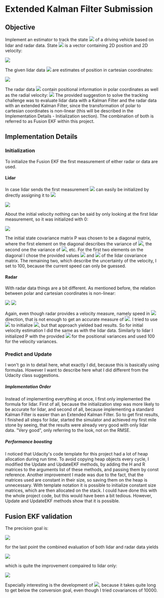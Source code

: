 # Extended Kalman Filter Submission

## Objective
Implement an estimator to track the state <img src="https://render.githubusercontent.com/render/math?math=\mathbf{x}"> of a driving vehicle based on lidar and radar data. State <img src="https://render.githubusercontent.com/render/math?math=\mathbf{x}"> is a vector containing 2D position and 2D velocity:

<img src="https://render.githubusercontent.com/render/math?math=\mathbf{x}=(x, y, v_{x}, v_{y})^{T}">

The given lidar data <img src="https://render.githubusercontent.com/render/math?math=\mathbf{d}_{Lidar}"> are estimates of position in cartesian coordinates:

<img src="https://render.githubusercontent.com/render/math?math=\mathbf{d}_{Lidar}=(x, y)^{T}">

The radar data <img src="https://render.githubusercontent.com/render/math?math=\mathbf{d}_{Radar}"> contain positional information in polar coordinates as well as the radial velocity:
<img src="https://render.githubusercontent.com/render/math?math=\mathbf{d}_{Radar} = (\rho, \varphi, \dot{\rho})^{T}">
The provided suggestion to solve the tracking challenge was to evaluate lidar data with a Kalman Filter and the radar data with an extended Kalman Filter, since the transformation of polar to cartesian coordinates is non-linear (this will be described in the Implementation Details - Initialization section). The combination of both is referred to as Fusion EKF within this project.
## Implementation Details
### Initialization
To initialize the Fusion EKF the first measurement of either radar or data are used.
#### Lidar
In case lidar sends the first measurement <img src="https://render.githubusercontent.com/render/math?math=\mathbf{x}"> can easily be initialized by directly assigning it to <img src="https://render.githubusercontent.com/render/math?math=\mathbf{d}_{Lidar}">

<img src="https://render.githubusercontent.com/render/math?math=(x_{0}, y_{0})^{T}=\mathbf{d}_{Lidar, 0}">

About the initial velocity nothing can be said by only looking at the first lidar measurement, so it was initialized with 0: 

<img src="https://render.githubusercontent.com/render/math?math=(v_{x}, v_{y})^{T}=(0, 0)^{T}">

The initial state covariance matrix P was chosen to be a diagonal matrix, where the first element on the diagonal describes the variance of <img src="https://render.githubusercontent.com/render/math?math=x_{0}">, the second one the variance of <img src="https://render.githubusercontent.com/render/math?math=y_{0}">, etc. For the first two elements on the diagonal I chose the provided values <img src="https://render.githubusercontent.com/render/math?math=\sigma^{2}_{x}"> and <img src="https://render.githubusercontent.com/render/math?math=\sigma^{2}_{y}"> of the lidar covariance matrix. The remaining two, which describe the uncertainty of the velocity, I set to 100, because the current speed can only be guessed.  
#### Radar
With radar data things are a bit different. As mentioned before, the relation between polar and cartesian coordinates is non-linear:

<img src="https://render.githubusercontent.com/render/math?math=x_{0} = \rho_{0} \cdot cos(\varphi_{0})">

<img src="https://render.githubusercontent.com/render/math?math=y_{0} = \rho_{0} \cdot sin(\varphi_{0})">

Again, even though radar provides a velocity measure, namely speed in <img src="https://render.githubusercontent.com/render/math?math=\rho"> direction, that is not enough to get an accurate measure of <img src="https://render.githubusercontent.com/render/math?math=v_{x}, v_{y}">. I tried to use <img src="https://render.githubusercontent.com/render/math?math=\dot\rho_{0}"> to initialize <img src="https://render.githubusercontent.com/render/math?math=v_{x,0}, v_{y,0}">, but that approach yielded bad results. So for initial velocity estimation I did the same as with the lidar data.
Similarly to lidar I initialized P with the provided <img src="https://render.githubusercontent.com/render/math?math=\sigma^{2}_{\rho}"> for the positional variances and used 100 for the velocity variances.

### Predict and Update
I won't go in to detail here, what exactly I did, because this is basically using formulas. However I want to describe here what I did different from the Udacity class suggestions.
##### Implementation Order
 Instead of implementing everything at once, I first only implemented the formula for lidar. First of all, because the initialization step was more likely to be accurate for lidar, and second of all, because implementing a standard Kalman Filter is easier than an Extended Kalman Filter. So to get first results, I finished all steps for lidar, started the simulator and achieved my first mile stone by seeing, that the results were already very good with only lidar data. "Very good", only referring to the look, not on the RMSE.
 
 ##### Performance boosting
 I noticed that Udacity's code template for this project had a lot of heap allocation during run time. To avoid copying heap objects every cycle, I modified the Update and UpdateEKF methods, by adding the H and R matrices to the arguments list of these methods, and passing them by const reference. 
 Another improvement I made was due to the fact, that the matrices used are constant in their size, so saving them on the heap is unnecessary. With template notation it is possible to initialize constant size matrices, which are then allocated on the stack. I could have done this with the whole project code, but this would have been a bit tedious. However, Update and UpdateEKF methods show that it is possible.
 
 ## Fusion EKF validation
 The precision goal is:
 
<img src="https://render.githubusercontent.com/render/math?math=RMSE((x, y, v_{x}, v_{y})) \le (.11, .11, 0.52, 0.52)">

for the last point the combined evaluation of both lidar and radar data yields

<img src="https://render.githubusercontent.com/render/math?math=v_{x}:0.4940,v_{y}:0.4543,x:0.1067,y:0.0928">

which is quite the improvement compaired to lidar only:

<img src="https://render.githubusercontent.com/render/math?math=v_{x}:0.6625,v_{y}:0.5266,x:0.1477,y:0.1149">

Especially interesting is the development of <img src="https://render.githubusercontent.com/render/math?math=v_x">, because it takes quite long to get below the conversion goal, even though I tried covariances of 10000.

 
